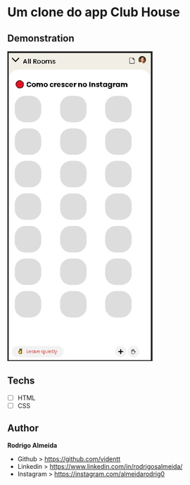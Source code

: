 # Um clone do app Club House

## Demonstration

<img src="./assets/demo.png" alt="Exemplo">

## Techs

- [ ] HTML
- [ ] CSS

## Author

**Rodrigo Almeida**

- Github > https://github.com/videntt
- Linkedin > https://www.linkedin.com/in/rodrigosalmeida/
- Instagram > https://instagram.com/almeidarodrig0
